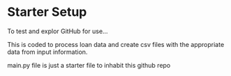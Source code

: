 # Starter Setup

To test and explor GitHub for use...

This is coded to process loan data and create csv files with the appropriate data from input information.

main.py file is just a starter file to inhabit this github repo



